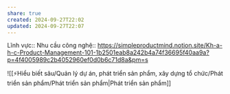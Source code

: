 ```yaml
---
share: true
created: 2024-09-27T22:02
updated: 2024-09-27T22:07
---
```

Lĩnh vực:: 
Nhu cầu công nghệ::
https://simpleproductmind.notion.site/Kh-a-h-c-Product-Management-101-1b2501eab8a242b4a74f36695f40aa9a?p=4f4005989c2b4052960ef0d0b6c71d8a&pm=s

![[⚡Hiểu biết sâu/Quản lý dự án, phát triển sản phẩm, xây dựng tổ chức/Phát triển sản phẩm/Phát triển sản phẩm|Phát triển sản phẩm]]